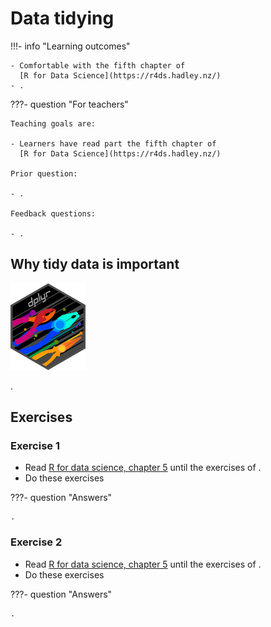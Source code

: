 # Data tidying

!!!- info "Learning outcomes"

    - Comfortable with the fifth chapter of
      [R for Data Science](https://r4ds.hadley.nz/)
    - .

???- question "For teachers"

    Teaching goals are:

    - Learners have read part the fifth chapter of
      [R for Data Science](https://r4ds.hadley.nz/)

    Prior question:

    - .

    Feedback questions:

    - .

## Why tidy data is important

![The dplyr logo](../logo/dplyr_logo_50.png)

.

## Exercises

### Exercise 1

- Read [R for data science, chapter 5](https://r4ds.hadley.nz/data-tidy.html)
  until the exercises of .
- Do these exercises

???- question "Answers"

    .

### Exercise 2

- Read [R for data science, chapter 5](https://r4ds.hadley.nz/data-tidy.html)
  until the exercises of .
- Do these exercises

???- question "Answers"

    .
